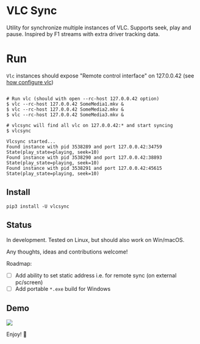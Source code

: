 VLC Sync
========

Utility for synchronize multiple instances of VLC. Supports seek, play and pause. 
Inspired by F1 streams with extra driver tracking data.  

# Run

`Vlc` instances should expose "Remote control interface" on 127.0.0.42 (see [how configure vlc](./docs/vlc_setup.md))

```shell

# Run vlc (should with open --rc-host 127.0.0.42 option) 
$ vlc --rc-host 127.0.0.42 SomeMedia1.mkv &
$ vlc --rc-host 127.0.0.42 SomeMedia2.mkv &
$ vlc --rc-host 127.0.0.42 SomeMedia3.mkv &

# vlcsync will find all vlc on 127.0.0.42:* and start syncing 
$ vlcsync

Vlcsync started...
Found instance with pid 3538289 and port 127.0.0.42:34759 State(play_state=playing, seek=10)
Found instance with pid 3538290 and port 127.0.0.42:38893 State(play_state=playing, seek=10)
Found instance with pid 3538291 and port 127.0.0.42:45615 State(play_state=playing, seek=10)
```

## Install

```shell
pip3 install -U vlcsync
```

## Status 

In development. Tested on Linux, but should also work on Win/macOS.

Any thoughts, ideas and contributions welcome!

Roadmap:

- [ ] Add ability to set static address i.e. for remote sync (on external pc/screen)
- [ ] Add portable `*.exe` build for Windows

## Demo

![](./docs/vlcsync.gif)

Enjoy! 🚀